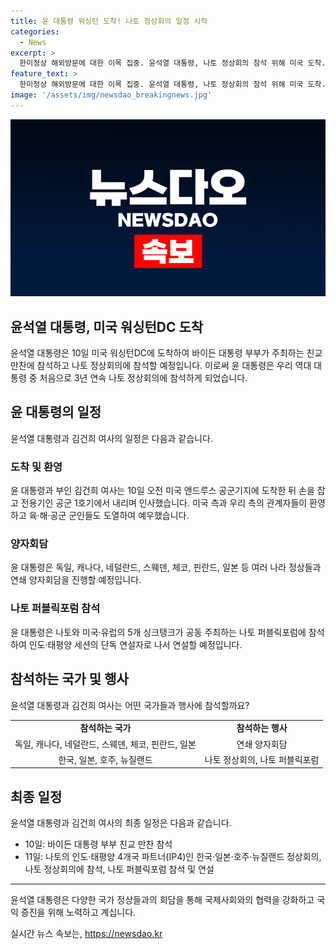 ```yaml
---
title: 윤 대통령 워싱턴 도착! 나토 정상회의 일정 시작
categories:
  - News
excerpt: >
  한미정상 해외방문에 대한 이목 집중. 윤석열 대통령, 나토 정상회의 참석 위해 미국 도착. 독일·일본 등과 양자회담 예정, 바이든 부부 친교 만찬 참석 및 나토 퍼블릭 포럼 연설 계획. 윤 대통령 일정으로 우리 역대 대통령 중 최초로 3년 연속 나토 정상회의 참석 예정.
feature_text: >
  한미정상 해외방문에 대한 이목 집중. 윤석열 대통령, 나토 정상회의 참석 위해 미국 도착. 독일·일본 등과 양자회담 예정, 바이든 부부 친교 만찬 참석 및 나토 퍼블릭 포럼 연설 계획. 윤 대통령 일정으로 우리 역대 대통령 중 최초로 3년 연속 나토 정상회의 참석 예정.
image: '/assets/img/newsdao_breakingnews.jpg'
---
```


<p><img src="/assets/img/newsdao_breakingnews.jpg" alt="bookingtag 속보" /></p>

<h2>윤석열 대통령, 미국 워싱턴DC 도착</h2>

<p data-ke-size="size16">윤석열 대통령은 10일 미국 워싱턴DC에 도착하여 바이든 대통령 부부가 주최하는 친교 만찬에 참석하고 나토 정상회의에 참석할 예정입니다. 이로써 윤 대통령은 우리 역대 대통령 중 처음으로 3년 연속 나토 정상회의에 참석하게 되었습니다.</p>

<h2 data-ke-size="size26">윤 대통령의 일정</h2>

<p data-ke-size="size16">윤석열 대통령과 김건희 여사의 일정은 다음과 같습니다.</p>

<h3>도착 및 환영</h3>

<p data-ke-size="size16">윤 대통령과 부인 김건희 여사는 10일 오전 미국 앤드루스 공군기지에 도착한 뒤 손을 잡고 전용기인 공군 1호기에서 내리며 인사했습니다. 미국 측과 우리 측의 관계자들이 환영하고 육·해·공군 군인들도 도열하여 예우했습니다.</p>

<h3>양자회담</h3>

<p data-ke-size="size16">윤 대통령은 독일, 캐나다, 네덜란드, 스웨덴, 체코, 핀란드, 일본 등 여러 나라 정상들과 연쇄 양자회담을 진행할 예정입니다.</p>

<h3>나토 퍼블릭포럼 참석</h3>

<p data-ke-size="size16">윤 대통령은 나토와 미국·유럽의 5개 싱크탱크가 공동 주최하는 나토 퍼블릭포럼에 참석하여 인도·태평양 세션의 단독 연설자로 나서 연설할 예정입니다.</p>

<h2 data-ke-size="size26">참석하는 국가 및 행사</h2>

<p data-ke-size="size16">윤석열 대통령과 김건희 여사는 어떤 국가들과 행사에 참석할까요?</p>

<table>
  <tr>
    <td style="text-align: center; height: 17px;"><b>참석하는 국가</b></td>
    <td style="text-align: center; height: 17px;"><b>참석하는 행사</b></td>
  </tr>
  <tr>
    <td style="text-align: center; height: 17px;">독일, 캐나다, 네덜란드, 스웨덴, 체코, 핀란드, 일본</td>
    <td style="text-align: center; height: 17px;">연쇄 양자회담</td>
  </tr>
  <tr>
    <td style="text-align: center; height: 17px;">한국, 일본, 호주, 뉴질랜드</td>
    <td style="text-align: center; height: 17px;">나토 정상회의, 나토 퍼블릭포럼</td>
  </tr>
</table>

<h2 data-ke-size="size26">최종 일정</h2>

<p data-ke-size="size16">윤석열 대통령과 김건희 여사의 최종 일정은 다음과 같습니다.</p>

<ul>
  <li>10일: 바이든 대통령 부부 친교 만찬 참석</li>
  <li>11일: 나토의 인도·태평양 4개국 파트너(IP4)인 한국·일본·호주·뉴질랜드 정상회의, 나토 정상회의에 참석, 나토 퍼블릭포럼 참석 및 연설</li>
</ul>

<hr>

<p data-ke-size="size16">윤석열 대통령은 다양한 국가 정상들과의 회담을 통해 국제사회와의 협력을 강화하고 국익 증진을 위해 노력하고 계십니다.</p>
실시간 뉴스 속보는, <a href="https://newsdao.kr" rel="dofollow">https://newsdao.kr</a>



